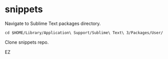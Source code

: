 snippets
========

Navigate to Sublime Text packages directory.
```shell
cd $HOME/Library/Application\ Support/Sublime\ Text\ 3/Packages/User/
```

Clone snippets repo.

EZ
